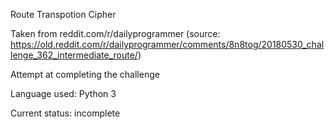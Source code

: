 Route Transpotion Cipher

Taken from reddit.com/r/dailyprogrammer
(source: https://old.reddit.com/r/dailyprogrammer/comments/8n8tog/20180530_challenge_362_intermediate_route/)

Attempt at completing the challenge

Language used: Python 3

Current status: incomplete